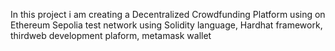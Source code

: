 In this project i am creating a Decentralized Crowdfunding Platform using on Ethereum Sepolia test network using Solidity language, Hardhat framework, thirdweb development plaform, metamask wallet
